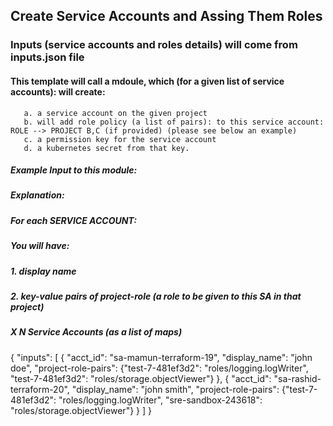 

##  Create Service Accounts and Assing Them Roles

### Inputs (service accounts and roles details) will come from inputs.json file


#### This template will call a mdoule, which (for a given list of service accounts): will create:
       a. a service account on the given project
       b. will add role policy (a list of pairs): to this service account: ROLE --> PROJECT B,C (if provided) (please see below an example)
       c. a permission key for the service account
       d. a kubernetes secret from that key.



#####  Example Input to this module:

##### Explanation:

#####  For each SERVICE ACCOUNT:
#####          You will have:
#####           1. display name
#####           2. key-value pairs of project-role (a role to be given to this SA in that project)
#####
#####          X N Service Accounts (as a list of maps)
{
  "inputs": [
        {
          "acct_id": "sa-mamun-terraform-19",
          "display_name": "john doe",
          "project-role-pairs": {"test-7-481ef3d2": "roles/logging.logWriter", "test-7-481ef3d2": "roles/storage.objectViewer"}
        },
        {
          "acct_id": "sa-rashid-terraform-20",
          "display_name": "john smith",
          "project-role-pairs": {"test-7-481ef3d2": "roles/logging.logWriter", "sre-sandbox-243618": "roles/storage.objectViewer"}
        }
      ]
}


